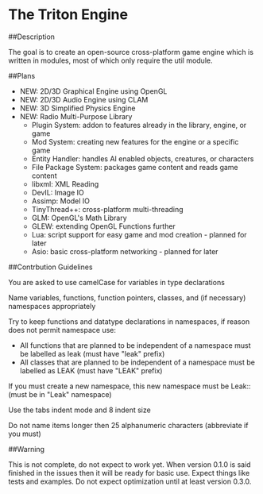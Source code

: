 The Triton Engine
=============

##Description

The goal is to create an open-source cross-platform game engine which is written in modules, most of which only require the util module.

##Plans

- NEW: 2D/3D Graphical Engine using OpenGL
- NEW: 2D/3D Audio Engine using CLAM
- NEW: 3D Simplified Physics Engine
- NEW: Radio Multi-Purpose Library
	- Plugin System: addon to features already in the library, engine, or game
	- Mod System: creating new features for the engine or a specific game
	- Entity Handler: handles AI enabled objects, creatures, or characters
	- File Package System: packages game content and reads game content
	- libxml: XML Reading
	- DevIL: Image IO
	- Assimp: Model IO
	- TinyThread++: cross-platform multi-threading
	- GLM: OpenGL's Math Library
	- GLEW: extending OpenGL Functions further
	- Lua: script support for easy game and mod creation - planned for later
	- Asio: basic cross-platform networking - planned for later

##Contrbution Guidelines

You are asked to use camelCase for variables in type declarations

Name variables, functions, function pointers, classes, and (if necessary) namespaces appropriately

Try to keep functions and datatype declarations in namespaces, if reason does not permit namespace use: 

- All functions that are planned to be independent of a namespace must be labelled as leak<Function Name> (must have "leak" prefix)
- All classes that are planned to be independent of a namespace must be labelled as LEAK<Class Name> (must have "LEAK" prefix)

If you must create a new namespace, this new namespace must be Leak::<Namespace Name> (must be in "Leak" namespace)

Use the tabs indent mode and 8 indent size

Do not name items longer then 25 alphanumeric characters (abbreviate if you must)

##Warning

This is not complete, do not expect to work yet. When version 0.1.0 is said finished in the issues then it will be ready for basic use. Expect things like tests and examples. Do not expect optimization until at least version 0.3.0.
